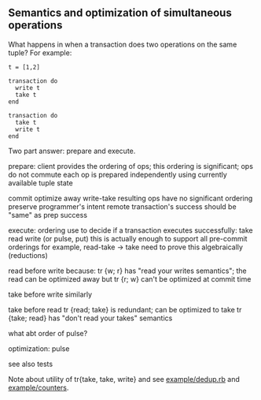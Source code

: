 

Semantics and optimization of simultaneous operations
------

What happens in when a transaction does two operations on the same tuple? For example:

    t = [1,2]

    transaction do
      write t
      take t
    end

    transaction do
      take t
      write t
    end

Two part answer: prepare and execute.

prepare:
  client provides the ordering of ops; this ordering is significant; ops do
    not commute
  each op is prepared independently using currently available tuple state

commit
  optimize away write-take
  resulting ops have no significant ordering 
  preserve programmer's intent
  remote transaction's success should be "same" as prep success

execute:
  ordering use to decide if a transaction executes successfully:
    take
    read
    write (or pulse, put)
  this is actually enough to support all pre-commit orderings
    for example, 
      read-take -> take
    need to prove this algebraically (reductions)

  read before write because:
    tr {w; r} has "read your writes semantics"; the read can be optimized away 
    but tr {r; w} can't be optimized at commit time

  take before write similarly

  take before read
    tr {read; take} is redundant; can be optimized to take
    tr {take; read} has "don't read your takes" semantics



what abt order of pulse?

optimization: pulse

see also tests

Note about utility of tr{take, take, write} and see [example/dedup.rb](example/dedup.rb) and [example/counters](example/counters).
